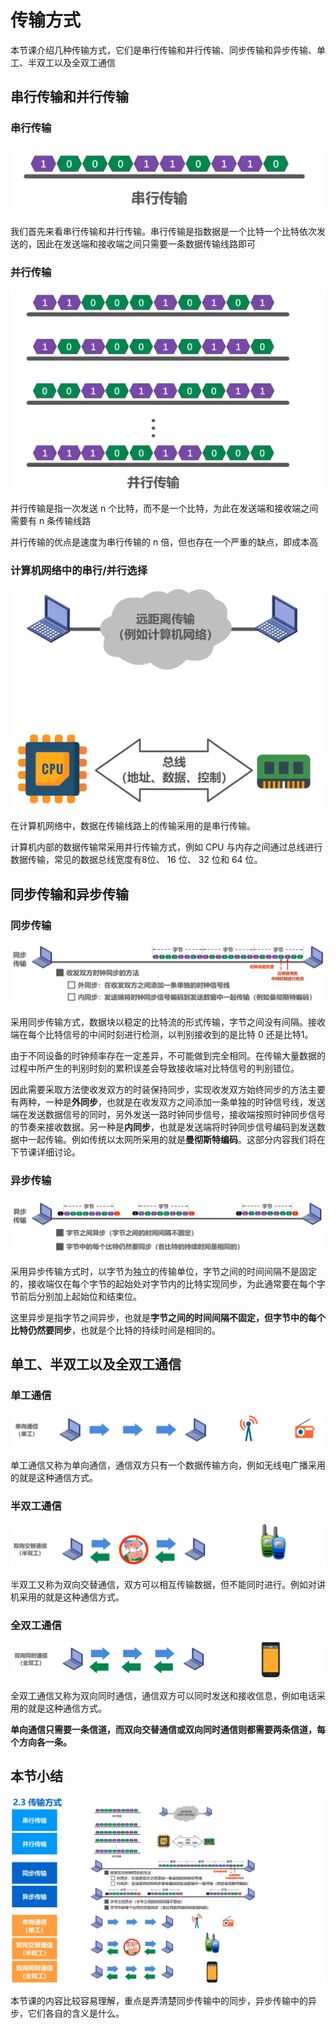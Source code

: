 # 传输方式

本节课介绍几种传输方式，它们是串行传输和并行传输、同步传输和异步传输、单工、半双工以及全双工通信

## 串行传输和并行传输

### 串行传输

![image-20230817215336968](./assets/image-20230817215336968.png)

我们首先来看串行传输和并行传输。串行传输是指数据是一个比特一个比特依次发送的，因此在发送端和接收端之间只需要一条数据传输线路即可

### 并行传输

![image-20230817215346192](./assets/image-20230817215346192.png)

并行传输是指一次发送 n 个比特，而不是一个比特，为此在发送端和接收端之间需要有 n 条传输线路

并行传输的优点是速度为串行传输的 n 倍，但也存在一个严重的缺点，即成本高



### 计算机网络中的串行/并行选择

![image-20230817215539242](./assets/image-20230817215539242.png)

在计算机网络中，数据在传输线路上的传输采用的是串行传输。

计算机内部的数据传输常采用并行传输方式，例如 CPU 与内存之间通过总线进行数据传输，常见的数据总线宽度有8位、 16 位、 32 位和 64 位。

## 同步传输和异步传输

### 同步传输

![image-20230817215924577](./assets/image-20230817215924577.png)

采用同步传输方式，数据块以稳定的比特流的形式传输，字节之间没有间隔。接收端在每个比特信号的中间时刻进行检测，以判别接收到的是比特 0 还是比特1。

由于不同设备的时钟频率存在一定差异，不可能做到完全相同。在传输大量数据的过程中所产生的判别时刻的累积误差会导致接收端对比特信号的判别错位。

因此需要采取方法使收发双方的时装保持同步，实现收发双方始终同步的方法主要有两种，一种是**外同步**，也就是在收发双方之间添加一条单独的时钟信号线，发送端在发送数据信号的同时，另外发送一路时钟同步信号，接收端按照时钟同步信号的节奏来接收数据。另一种是**内同步**，也就是发送端将时钟同步信号编码到发送数据中一起传输。例如传统以太网所采用的就是**曼彻斯特编码**。这部分内容我们将在下节课详细讨论。

### 异步传输

![image-20230817220005840](./assets/image-20230817220005840.png)

采用异步传输方式时，以字节为独立的传输单位，字节之间的时间间隔不是固定的，接收端仅在每个字节的起始处对字节内的比特实现同步，为此通常要在每个字节前后分别加上起始位和结束位。

这里异步是指字节之间异步，也就是**字节之间的时间间隔不固定，但字节中的每个比特仍然要同步**，也就是个比特的持续时间是相同的。

## 单工、半双工以及全双工通信

### 单工通信

![image-20230817220049422](./assets/image-20230817220049422.png)

单工通信又称为单向通信，通信双方只有一个数据传输方向，例如无线电广播采用的就是这种通信方式。

### 半双工通信

![image-20230817220100202](./assets/image-20230817220100202.png)

半双工又称为双向交替通信，双方可以相互传输数据，但不能同时进行。例如对讲机采用的就是这种通信方式。

### 全双工通信

![image-20230817220122153](./assets/image-20230817220122153.png)

全双工通信又称为双向同时通信，通信双方可以同时发送和接收信息，例如电话采用的就是这种通信方式。

**单向通信只需要一条信道，而双向交替通信或双向同时通信则都需要两条信道，每个方向各一条。**

## 本节小结

![image-20230817220212968](./assets/image-20230817220212968.png)

本节课的内容比较容易理解，重点是弄清楚同步传输中的同步，异步传输中的异步，它们各自的含义是什么。